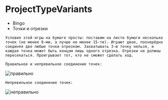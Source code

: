 # ProjectTypeVariants

+ Bingo
+ Точки и отрезки
```
Условия этой игры на бумаге просты: поставим на листе бумаги несколько точек (не менее 8-ми, а лучше не менее 15-ти). Играют двое, поочерёдно соединяя две любые точки отрезком. Захватывать 3-ю точку нельзя, и каждая точка может быть концом лишь одного отрезка. Отрезки не должны пересекаться. Проигрывает тот, кто не сможет сделать ход.

Правильное и непревильное соединение точек:
```
![правильно](https://ic.pics.livejournal.com/kubirubi/28849291/1412443/1412443_300.jpg)

```Непревильное соединение точек:```

![неправильно](https://ic.pics.livejournal.com/kubirubi/28849291/1412789/1412789_300.jpg)


